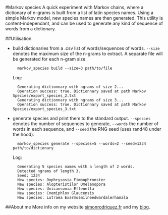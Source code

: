 #Markov species
A quick experiment with Markov chains, where a dictionary of n-grams is built from a list of latin species names. Using a simple Markov model, new species names are then generated.
This utility is content-independant, and can be used to generate any kind of sequence of words from a dictionary. 

##Utilisation
- build dictionaries from a .csv list of words/sequences of words. `--size` denotes the maximum size of the n-grams to extract. A separate file will be generated for each n-gram size. 

		markov_species build --size=3 path/to/file
		
	Log:

		Generating dictionnary with ngrams of size 2...
		Operation success: true. Dictionnary saved at path Markov Species/export_species_2.txt
		Generating dictionnary with ngrams of size 3...
		Operation success: true. Dictionnary saved at path Markov Species/export_species_3.txt
		
- generate species and print them to the standard output. `--species` denotes the number of sequences to generate, `--words` the number of words in each sequence, and `--seed` the RNG seed (uses rand48 under the hood).

		markov_species generate --species=5 --words=2 --seed=1234 path/to/dictionary
		
	Log:
		
		Generating 5 species names with a length of 2 words.
		Detected ngrams of length 3.
		Seed: 1234
		New species: Oophrysosia Fimbophronster
		New species: Alopteristilor Omelanopora
		New species: Unicansonia Effenella
		New species: Cnemiphlox Glaucensis
		New species: Lutraea Exarmosmilneedwardalerhamala
		
##About me
More info on my website [simonrodriguez.fr](http://simonrodriguez.fr) and my [blog](http://blog.simonrodriguez.fr).